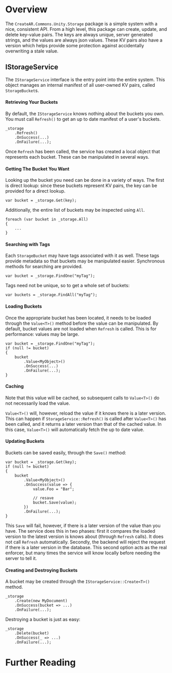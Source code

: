 # Overview

The `CreateAR.Commons.Unity.Storage` package is a simple system with a nice, consistent API. From a high level, this package can create, update, and delete key-value pairs. The keys are always unique, server generated strings, and the values are always json values. These KV pairs also have a version which helps provide some protection against accidentally overwriting a stale value.

## IStorageService

The `IStorageService` interface is the entry point into the entire system. This object manages an internal manifest of all user-owned KV pairs, called `StorageBucket`s.

#### Retrieving Your Buckets

By default, the `IStorageService` knows nothing about the buckets you own. You must call `Refresh()` to get an up to date manifest of a user's buckets.

```
_storage
	.Refresh()
	.OnSuccess(...)
	.OnFailure(...);
```

Once `Refresh` has been called, the service has created a local object that represents each bucket. These can be manipulated in several ways.

#### Getting The Bucket You Want

Looking up the bucket you need can be done in a variety of ways. The first is direct lookup: since these buckets represent KV pairs, the key can be provided for a direct lookup.

```
var bucket = _storage.Get(key);
```

Additionally, the entire list of buckets may be inspected using `All`.

```
foreach (var bucket in _storage.All)
{
	...
}
```

#### Searching with Tags

Each `StorageBucket` may have tags associated with it as well. These tags provide metadata so that buckets may be manipulated easier. Synchronous methods for searching are provided.

```
var bucket = _storage.FindOne("myTag");
```

Tags need not be unique, so to get a whole set of buckets:

```
var buckets = _storage.FindAll("myTag");
```

#### Loading Buckets

Once the appropriate bucket has been located, it needs to be loaded through the `Value<T>()` method before the value can be manipulated. By default, bucket values are not loaded when `Refresh` is called. This is for performance: values may be large.

```
var bucket = _storage.FindOne("myTag");
if (null != bucket)
{
	bucket
		.Value<MyObject>()
		.OnSuccess(...)
		.OnFailure(...);
}
```

#### Caching

Note that this value will be cached, so subsequent calls to `Value<T>()` do not necessarily load the value.

`Value<T>()` will, however, reload the value if it knows there is a later version. This can happen if `StorageService::Refresh()` is called after `Value<T>()` has been called, and it returns a later version than that of the cached value. In this case, `Value<T>()` will automatically fetch the up to date value.

#### Updating Buckets

Buckets can be saved easily, through the `Save()` method:

```
var bucket = _storage.Get(key);
if (null != bucket)
{
	bucket
		.Value<MyObject>()
		.OnSuccess(value => {
			value.Foo = "Bar";
			
			// resave
			bucket.Save(value);
		})
		.OnFailure(...);
}
```

This `Save` will fail, however, if there is a later version of the value than you have. The service does this in two phases: first it compares the loaded version to the latest version is knows about (through `Refresh` calls). It does not call `Refresh` automatically. Secondly, the backend will reject the request if there is a later version in the database. This second option acts as the real enforcer, but many times the service will know locally before needing the server to tell it.


#### Creating and Destroying Buckets

A bucket may be created through the `IStorageService::Create<T>()` method.

```
_storage
	.Create(new MyDocument)
	.OnSuccess(bucket => ...)
	.OnFailure(...);
```

Destroying a bucket is just as easy:

```
_storage
	.Delete(bucket)
	.OnSuccess(_ => ...)
	.OnFailure(...);
```

# Further Reading
